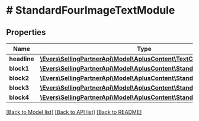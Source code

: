 # # StandardFourImageTextModule

## Properties

Name | Type | Description | Notes
------------ | ------------- | ------------- | -------------
**headline** | [**\Evers\SellingPartnerApi\Model\AplusContent\TextComponent**](TextComponent.md) |  | [optional]
**block1** | [**\Evers\SellingPartnerApi\Model\AplusContent\StandardImageTextBlock**](StandardImageTextBlock.md) |  | [optional]
**block2** | [**\Evers\SellingPartnerApi\Model\AplusContent\StandardImageTextBlock**](StandardImageTextBlock.md) |  | [optional]
**block3** | [**\Evers\SellingPartnerApi\Model\AplusContent\StandardImageTextBlock**](StandardImageTextBlock.md) |  | [optional]
**block4** | [**\Evers\SellingPartnerApi\Model\AplusContent\StandardImageTextBlock**](StandardImageTextBlock.md) |  | [optional]

[[Back to Model list]](../../README.md#models) [[Back to API list]](../../README.md#endpoints) [[Back to README]](../../README.md)
